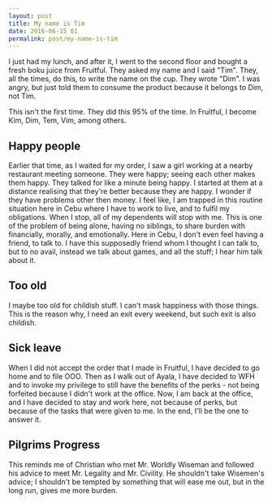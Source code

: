 ```yaml
---
layout: post
title: My name is Tim
date: 2016-06-15 01
permalink: post/my-name-is-tim
---
```


I just had my lunch, and after it, I went to the second floor and bought a fresh boku juice from Fruitful.  They asked my name and I said "Tim".  They, all the times, do this, to write the name on the cup.  They wrote "Dim".  I was angry, but just told them to consume the product because it belongs to Dim, not Tim.

This isn't the first time.  They did this 95% of the time.  In Fruitful, I become Kim, Dim, Tem, Vim, among others.

## Happy people
Earlier that time, as I waited for my order, I saw a girl working at a nearby restaurant meeting someone.  They were happy; seeing each other makes them happy.  They talked for like a minute being happy.  I started at them at a distance realising that they're better because they are happy.  I wonder if they have problems other then money.  I feel like, I am trapped in this routine situation here in Cebu where I have to work to live, and to fulfil my obligations.  When I stop, all of my dependents will stop with me.  This is one of the problem of being alone, having no siblings, to share burden with financially, morally, and emotionally.  Here in Cebu, I don't even feel having a friend, to talk to.  I have this supposedly friend whom I thought I can talk to, but to no avail, instead we talk about games, and all the stuff; I hear him talk about it.

## Too old
I maybe too old for childish stuff.  I can't mask happiness with those things.  This is the reason why, I need an exit every weekend, but such exit is also childish.

## Sick leave
When I did not accept the order that I made in Fruitful, I have decided to go home and to file OOO.  Then as I walk out of Ayala, I have decided to WFH and to invoke my privilege to still have the benefits of the perks - not being forfeited because I didn't work at the office.  Now, I am back at the office, and I have decided to stay and work here, not because of perks, but because of the tasks that were given to me.  In the end, I'll be the one to answer it.

## Pilgrims Progress
This reminds me of Christian who met Mr. Worldly Wiseman and followed his advice to meet Mr. Legality and Mr. Civility.  He shouldn't take Wisemen's advice; I shouldn't be tempted by something that will ease me out, but in the long run, gives me more burden.
